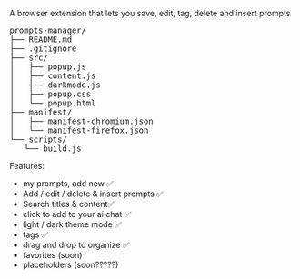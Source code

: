 A browser extension that lets you save, edit, tag, delete and insert prompts

<pre>
prompts-manager/
├── README.md
├── .gitignore
├── src/
│   ├── popup.js
│   ├── content.js
│   ├── darkmode.js
│   ├── popup.css
│   └── popup.html
├── manifest/
│   ├── manifest-chromium.json
│   └── manifest-firefox.json
└── scripts/
   └── build.js
</pre>

Features:
 - my prompts, add new ✅
 - Add / edit / delete & insert prompts ✅
 - Search titles & content✅
 - click to add to your ai chat ✅
 - light / dark theme mode ✅
 - tags ✅
 - drag and drop to organize ✅
 - favorites (soon)
 - placeholders (soon?????)
